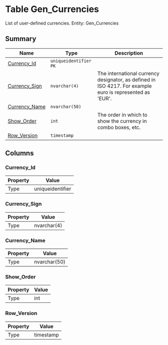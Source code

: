 # Table Gen_Currencies

List of user-defined currencies. Entity: Gen_Currencies

## Summary

| Name | Type | Description |
| - | - | --- |
|[Currency_Id](#currency_id)|`uniqueidentifier` `PK`||
|[Currency_Sign](#currency_sign)|`nvarchar(4)` |The international currency designator, as defined in ISO 4217. For example euro is represented as 'EUR'.|
|[Currency_Name](#currency_name)|`nvarchar(50)` ||
|[Show_Order](#show_order)|`int` |The order in which to show the currency in combo boxes, etc.|
|[Row_Version](#row_version)|`timestamp` ||

## Columns

### Currency_Id

| Property | Value |
| - | - |
|Type|uniqueidentifier|

### Currency_Sign

| Property | Value |
| - | - |
|Type|nvarchar(4)|

### Currency_Name

| Property | Value |
| - | - |
|Type|nvarchar(50)|

### Show_Order

| Property | Value |
| - | - |
|Type|int|

### Row_Version

| Property | Value |
| - | - |
|Type|timestamp|


